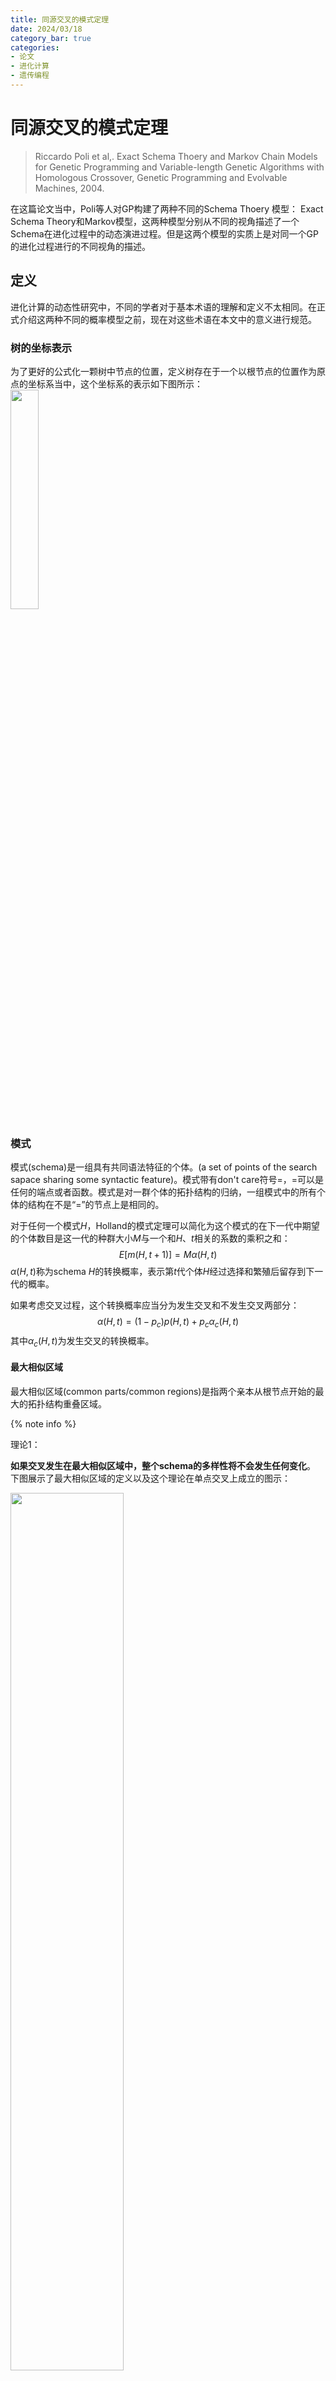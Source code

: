 ```yaml
---
title: 同源交叉的模式定理
date: 2024/03/18
category_bar: true
categories: 
- 论文
- 进化计算
- 遗传编程
---
```


# 同源交叉的模式定理
> Riccardo Poli et al,. Exact Schema Thoery and Markov Chain Models for Genetic Programming and Variable-length Genetic Algorithms with Homologous Crossover, Genetic Programming and Evolvable Machines, 2004.  

在这篇论文当中，Poli等人对GP构建了两种不同的Schema Thoery 模型： Exact Schema Theory和Markov模型，这两种模型分别从不同的视角描述了一个Schema在进化过程中的动态演进过程。但是这两个模型的实质上是对同一个GP的进化过程进行的不同视角的描述。  

## 定义
进化计算的动态性研究中，不同的学者对于基本术语的理解和定义不太相同。在正式介绍这两种不同的概率模型之前，现在对这些术语在本文中的意义进行规范。  

### 树的坐标表示
为了更好的公式化一颗树中节点的位置，定义树存在于一个以根节点的位置作为原点的坐标系当中，这个坐标系的表示如下图所示：  
<img src=https://cdn.jsdelivr.net/gh/l61012345/Pic/img/20240319150651.png width=30%>   

### 模式
模式(schema)是一组具有共同语法特征的个体。(a set of points of the search sapace sharing some syntactic feature)。模式带有don't care符号$=$，$=$可以是任何的端点或者函数。模式是对一群个体的拓扑结构的归纳，一组模式中的所有个体的结构在不是“=”的节点上是相同的。

对于任何一个模式$H$，Holland的模式定理可以简化为这个模式的在下一代中期望的个体数目是这一代的种群大小$M$与一个和$H$、$t$相关的系数的乘积之和：  
$$E[m(H,t+1)]=Mα(H,t) \tag{0-1}$$
$α(H,t)$称为schema $H$的转换概率，表示第$t$代个体$H$经过选择和繁殖后留存到下一代的概率。    

如果考虑交叉过程，这个转换概率应当分为发生交叉和不发生交叉两部分：  
$$α(H,t) = (1-p_c)p(H,t)+p_cα_c(H,t) \tag{0-2}$$
其中$α_c(H,t)$为发生交叉的转换概率。  



#### 最大相似区域
最大相似区域(common parts/common regions)是指两个亲本从根节点开始的最大的拓扑结构重叠区域。

{% note info %}
<p id="理论1"> 理论1：</p>  

**如果交叉发生在最大相似区域中，整个schema的多样性将不会发生任何变化**。  
下图展示了最大相似区域的定义以及这个理论在单点交叉上成立的图示：   
  
<img src=https://cdn.jsdelivr.net/gh/l61012345/Pic/img/20240319115753.png width=60%>   

因此，**要想保证schema不会受到破坏，两个亲本的交叉应当发生在它们的最大相似区域中**。  
{% endnote %}

##### 最大相似区域的数学定义
首先定义函数$A(d,i,h)$用于返回树$h$在坐标$(d,i)$处的节点需要的参数个数(arity)，如果$h$在$(d,i)$处没有节点，则返回-1.  
现在定义一个函数common region membership function $𝒞(d,i,h_1,h_2)$用于检查坐标$(d,i)$是否属于$h_1,h_2$的common region，满足如下条件则该节点属于$h_1,h_2$的common region：   

1. 该节点是一个根节点
2. $h_1$和$h_2$上该节点对应的父节点的区域属于common region
   该节点在$h_1$和$h_2$的父节点的参数数量相同（子树的分支数量相同）

$$𝒞(d,i,h_1,h_2)=\begin{cases}
    true, \text{  if}(d,i)=\text{root} &\\
    true, \text{  if} [A(parent(d,i),h_1)=A(parent(d,i),h_2)≠0] AND &\\
    [\text{  }(d,i,h_1)≥0,A(d,i,h_2)≥0] AND [ 𝒞(parent(d,i),h_1,h_2)=true] \\
    false, otherwise
\end{cases}$$

根据这个式子，可以对common region定义为所有满足$𝒞(d,i,h_1,h_2)=true$的点的集合：  
$$C(h_1,h_2)=\{(d,i)|𝒞(d,i,h_1,h_2)=true\}$$

#### shape
shape指一个schema中所有的节点都被$=$替代，它代表只关心schema的结构，不关心每个节点的具体内容。  


### 超模式
超模式(hyper schema)是对某个模式的进一步抽象，和模式不同的是，超模式允许对子树结构进行抽象，即忽略某个节点的子树结构，这个节点下的子树结构用don't care，$\#$替代。$\#$可以是任何的子树结构。  
从另一个角度理解，超模式是符合某个schema的所有个体的集合。超模式可以用于表达产生一个schema的两个亲本个体所必须具备的属性。  

### Building blocks
这篇论文中没有对building blocks给出非常详细的定义，但是通过公式可以判断，作者认为building blocks是schema的进一步抽象，并且组成schema。具体的，作者认为schema按照一定的方式划分为两半并且抽象得到的结果称为building blocks。交叉的亲本应该各持有一部分这两部分building blocks。  


## Schema的视角 - Exact Schema Thoery
### 单点交叉的模拟
#### upper build blocks和lower building blocks
作者认为，单点交叉的building blocks为schema在交叉点处划分的上下两部分的抽象，分为upper building blocks和lower building blocks， 亲本应当各持有这两个building blocks。  
这两个building blocks具体的划分如下：  

- upper building blocks  
  记为$U(H,i)$，通过将schema $H$上对应交叉点$i$下方的所有子树抽象为$\#$得到。换言之即不关心交叉点下方的结构。  

- lower building blocks  
  记为$L(H,i)$，抽象方法如下：  
  
  - schema $H$上对应交叉点$i$到根节点路线上的所有节点替换为$=$，如果这些被替换为$=$的节点存在子节点，那么这些子节点将被替换为$\#$. 换言之不关心交叉点上方的结构（但是需要保持schema的拓扑连结）。

两种划分方法如下图所示：  
<img src=https://cdn.jsdelivr.net/gh/l61012345/Pic/img/20240319140055.png width=70%>  

因此，如果两个亲本$h_1,h_2$交叉后的个体想要在schema $H$中，那么对所有可能发生的交叉点$i$，它们的两个亲本所属的shape$G_k$和$G_j$需要各自持有schema $H$的upper building blocks$U(H,i)$和lower building blocks$L(H,i)$。并且，根据[理论1](#理论1)，只有当交叉点在$G_k$和$G_j$（或者说$h_1,h_2$）的common region时，交换后才会生成/保留schema的拓扑结构。  
因此，式(0-2)中的$α_c(H,t)$进一步表示为：  
$$α_c(H,t)=∑_{k,l}\frac{1}{|C(G_k,G_l)|}×∑_{i∈C(G_k,G_l)}p(U(H,i)∩G_k,t)p(L(H,i)∩G_l,t) \tag{1-0}$$
其中$|C(G_k,G_l)|$表示$G_k$和$G_l$的common region的节点总数;$∩$表示两个树的共同部分的截取。  



### 同源交叉的模拟
接下来，作者试图将Exact Schema Thoery 拓展到同源交叉。所谓同源交叉(homologous crossover)即两个亲本个体发生的点对点的交叉。在遗传算法中，同源交叉是通过模板(mask)来实现的。简单来说，遗传算法中设计好一个二进制的mask，用0代表来自其中一个亲本$h_1$的比特片段，用1代表来自另一个亲本$h_2$的比特片段，后代根据这个模板中对应比特的来源信息从两个亲本中填入比特：  

<img src=https://cdn.jsdelivr.net/gh/l61012345/Pic/img/20240319144438.png width=40%>  

在本文中，作者借用了遗传算法中使用模板的方法，任何在common region中进行的交叉都可以用模板进行表示。因此，模板的shape应当与common region的shape相同。  
同样地，结合树的坐标表示，在common region中的任何部分都可以用0和1来表示后代中每个节点与亲本的来源关系。  

<img src=https://cdn.jsdelivr.net/gh/l61012345/Pic/img/20240319163507.png width=50%>  

定义如果$i$代表$h_1$和$h_2$的一个模板，$\overline{i}$则表示与$i$中的0/1完全相反的一个模板。  
并且定义$χ_{C(h_1,h_2)}$表示$h_1$和$h_2$的common region的所有可能的模板的集合，$χ_{C(h_1,h_2)}$中应当有$2^{|C(h_1,h_2)|}$个元素，即$2^{|C(h_1,h_2)|}$种不同的可能模板。  
进化过程中交叉所使用的模板是有概率进行选择的，记$p_i^C$表示common region $C$中的第$i$个模板被选择用于交叉的概率，那么集合$\{p_i^c|∀c\}$则表示了遗传编程中所使用的交叉算子的特性。不同的交叉算子中$p_i^c$的概率不尽相同。    

#### building block的提取
和单点交叉一样，接下来当提取出两个亲本应当各自持有的schema的一部分，称为building blocks。但是同源交叉下提取并抽象这两部分要比单点交叉更加复杂。  
定义building blocks的提取函数$Γ(H,i)$，它可以对schema $H$根据模板$i$提取出标记为1的亲本所持有的building blocks。其提取方法如下：  
对于如果在$H$上的某个非最底层节点(none-leaf node)被$i$标记为0，那么它将被“=”替代，如果一个底层节点(leaf node)被$i$标记为0，那么它将被"#"替代：  

<img src=https://cdn.jsdelivr.net/gh/l61012345/Pic/img/20240319170658.png width=50%> 

那么相应地，$Γ(H,\overline{i})$可以根据模板$i$提取出标记为0的亲本所持有的building blocks。  

此处对于“持有”的理解是，building blocks本质上也是对个体特征的描述，因此一个building block也是满足这个特征的所有个体的集合。因此，一个个体“持有”某个building block可以理解为该个体是这个building block所代表集合的成员：$h_1 ∈ Γ(H,i)$  

{% note info %}
<p id="理论2"> 理论2：</p>  

**对于一个schema $H$，持有building block$Γ(H,i)$的个体与另一个持有building block$Γ(H,\overline{i})$的个的交叉的后代一定属于schema $H$。反之，产生后代属于$H$的两个亲本一定各自持有building block$Γ(H,i)$和$Γ(H,\overline{i})$**。  

> if one crossover using crossover mask $i$ any individual in $Γ(H,i)≠∅$ with any individual in $Γ(H,\overline{i})≠∅$, the resulting offspring is always an instance of $H$. Coversely, if two individuals cross using mask $i$ to form an element of $H$, then one of them must have come from $Γ(H,\overline{i})$ and the other from $Γ(H,\overline{i})$.  

{% endnote %}


#### 同原交叉下 Exact Schema Thoery的完整推导
设$p_i(h_1,h_2,i,t)$表示个体$h_1$和$h_2$以及交叉模板$i$在第$t$代被选中的概率；$g(h_1,h_2,H,i)$为$h_1$和$h_2$按照模板$i$交叉后产生属于schema $H$的个体的概率。  
那么有:  
$$α_c(H,t)=∑_{h_1}∑_{h_2}∑_ip(h_1,h_2,i,t)g(h_1,h_2,H,i) \tag{1-1}$$
先看$p_i(h_1,h_2,i,t)$，它可以理解为“选择模板$i$”(事件$A$)和“选择个体$h_1$和$h_2$(事件$B$)”两件事情同时发生的概率，在贝叶斯公式中对应$P(AB)$. 根据贝叶斯公式$P(AB)=P(A|B)P(B)$，其中$P(B)=p(h_1,t)p(h_2,t)$，分别代表个体$h_1$和$h_2$在第$t$代时被选中的概率，那么式子$(1-1)$可以改写为：  
$$α_c(H,t)=∑_{h_1}∑_{h_2}∑_ip(h_1,t)p(h_2,t)p(i|h_1,h_2)g(h_1,h_2,H,i) \tag{1-2}$$
对$p(i|h_1,h_2)$，它指的是当$h_1$和$h_2$被选中时，模板$i$被选中的概率（在$B$的条件下发生$A$的概率）。交叉模板$i$应当与$h_1$和$h_2$的common region的形状相同，被选中需要满足两个条件：1. $i$属于$h_1$和$h_2$的common regions的模板 2. 在这些模板中，$i$需要被选中。 因此有：  
$$p(i|h_1,h_2)=δ(i∈χ(h_1,h_2))p_i^{C(h_1,h_2)}$$
其中$δ(.)$是一个判断函数，当满足其中的条件时其值为1，否则为0。$∑δ(.)$表示在可能的遍历过程中这个条件被满足了多少次。  
那么，  
$$\begin{aligned}
    α_c(H,t)=&∑_{h_1}∑_{h_2}∑_ip(h_1,t)p(h_2,t)δ(i∈χ(h_1,h_2))p_i^{C(h_1,h_2)}g(h_1,h_2,H,i)\\
    =&∑_{h_1}∑_{h_2}∑_{i∈χ(h_1,h_2)}p(h_1,t)p(h_2,t)p_i^{C(h_1,h_2)}g(h_1,h_2,H,i)
\end{aligned} \tag{1-3}$$
根据乘法分配律，现在将与模板$i$相关的内容归结到一起：  
$$α_c(H,t)=∑_{h_1}∑_{h_2}p(h_1,t)p(h_2,t)∑_{i∈χ(h_1,h_2)}p_i^{C(h_1,h_2)}g(h_1,h_2,H,i) \tag{1-4}$$
再来看$g(h_1,h_2,H,i)$，要想$h_1$和$h_2$按照模板$i$交叉后产生属于schema $H$的个体，那么根据[理论2](#理论2)，当$h_1$和$h_2$各自持有building block$Γ(H,i)$和$Γ(H,\overline{i})$时，此时一定可以产生属于schema $H$的个体（概率为1），否则一定不能产生属于schema $H$的个体（概率为0）
有：  
$$g(h_1,h_2,H,i)=δ(h_1∈Γ(H,i))δ(h_2∈Γ(H,\overline{i}))$$
乘积在此的作用相当于逻辑中的$AND$，表示两种情况同时发生时才可以发生。  
那么：  
$$\begin{aligned}
    α_c(H,t)=&∑_{h_1}∑_{h_2}p(h_1,t)p(h_2,t)\\
    &×∑_{i∈χ(h_1,h_2)}p_i^{C(h_1,h_2)}δ(h_1∈Γ(H,i))δ(h_2∈Γ(H,\overline{i}))
\end{aligned} \tag{1-5}$$
$h_1$和$h_2$一定属于某些shape，有$∑_jδ(h_1∈G_j)=1$，那么向式$(1-5)$添加关于shape的信息对式子本身不会有任何影响：  
$$\begin{aligned}
    α_c(H,t)=&∑_{h_1}∑_{h_2}∑_j∑_kp(h_1,t)p(h_2,t)\\
    &×∑_{i∈χ(h_1,h_2)}p_i^{C(h_1,h_2)}δ(h_1∈Γ(H,i))δ(h_1∈G_j)δ(h_2∈Γ(H,\overline{i}))δ(h_2∈G_k)\\
    =&∑_{h_1∈G_j}∑_{h_2∈G_k}p(h_1,t)p(h_2,t)\\
    &×∑_{i∈χ(h_1,h_2)}p_i^{C(h_1,h_2)}δ(h_1∈Γ(H,i))δ(h_2∈Γ(H,\overline{i}))
\end{aligned} \tag{1-6}$$
因为$h_1∈G_j$,$h_2∈G_k$，它们的common region应该是一样的：$C(h_1,h_2)=h(G_j,G_k)$，那么：  
$$\begin{aligned}
    α_c(H,t)=&∑_j∑_k∑_{h_1∈G_j}∑_{h_2∈G_k}p(h_1,t)p(h_2,t)\\
    &×∑_{i∈χ(G_j,G_k)}p_i^{C(G_j,G_k)}δ(h_1∈Γ(H,i))δ(h_2∈Γ(H,\overline{i}))
\end{aligned} \tag{1-7}$$
将这个式子重新整理，有：  
$$\begin{aligned}
    α_c(H,t)=&∑_j∑_k∑_{i∈χ(G_j,G_k)}p_i^{C(G_j,G_k)}∑_{h_1∈G_j}p(h_1,t)δ(h_1∈Γ(H,i))\\
    &×∑_{h_2∈G_k}p(h_2,t)δ(h_2∈Γ(H,\overline{i}))
\end{aligned} \tag{1-8}$$
其中$∑_{h_1∈G_j}p(h_1,t)=p(G_j,t)$，$∑_{h_2∈G_k}p(h_2,t)=p(G_k,t)$，有$∑_{h_1∈G_j}p(h_1,t)δ(h_1∈Γ(H,i))=p(Γ(H,i)∩G_j,t)$,$∑_{h_2∈G_k}p(h_2,t)δ(h_2∈Γ(H,i))=p(Γ(H,\overline{i})∩G_k,t)$  
那么，  
$$α_c(H,t)=∑_j∑_k∑_{i∈χ(G_j,G_k)}p_i^{C(G_j,G_k)}p(Γ(H,i)∩G_j,t)p(Γ(H,\overline{i})∩G_k,t) \tag{1-9}$$
带入式$(0-2)$中：  
$$\begin{aligned}
    α(H,t) = & (1-p_c)p(H,t)\\
    &+p_c[∑_j∑_k∑_{i∈χ(G_j,G_k)}p_i^{C(G_j,G_k)}p(Γ(H,i)∩G_j,t)p(Γ(H,\overline{i})∩G_k,t)]
\end{aligned}$$
这是最终的Exact Schema Thoery.   

## 个体的视角 - Markov Model
### Vose在遗传算法中的Schema Theory
Vose通过马尔科夫链中的一步转移概率矩阵对遗传算法的动态性进行了描述，下面将简述Vose的Schema Thoery.  
设$Ω$代表所有长度为$l$的个体组成的集合，$r=|Ω|=2^l$. 设$Pop$为一个种群，其种群大小为$n=|Pop|$.根据重复组合定理，从$r$个个体中可以重复的选择$n$个个体构成种群的所有可能的方式数量记为$N$,$N=C_{n+r-1}^r$

现在定义一个大小为$r×N$的接续矩阵(incidence matrix)$Z$，$Z$的第$i$列代表第$i$个可能的种群$Pop_i$:$Φ_i=[z_{0,i},z_{1,i}...,z_{r-1,i}]^T$，其中的一个元素$z_{y,i}$代表$Pop_i$中的第$y$个个体的出现频数。  
根据上述的定义，为$Ω$中的每一个个体建立马尔科夫链当中的一步概率转移矩阵$Q$，其中每一个元素$Q_{ij}$代表从种群$Pop_i$转移到$Pop_j$的概率。  
如果记$p_i(y)$表示$Pop_i$中的个体在下一代中变成个体$y$的概率，那么$Q_{ij}$就应当是$p_i(y)$的概率的乘积（因为$Pop_i$中的每一个元素都需要转移到$Pop_j$中，这是且的关系）。$Pop_i$中每一个个体都可以转移成$Pop_j$中的任意一个个体，但是它们之中有一些个体是相同的，因此将每一个个体视为是一个集合，采用多重集合的排列公式计算所有的可能性。所有可能的组合数量为： 
$$\frac{n!}{(z_{0,j}!z_{1,j}!z_{2,j}!…z_{r-1,j}!)}$$
那么，  
$$Q_{i,j}=\frac{n!}{(z_{0,j}!z_{1,j}!z_{2,j}!…z_{r-1,j}!)}∏_{y=0}^{r-1}(p_i(y))^{z_{y,j}} \tag{2-0}$$

<details>
    <summary>多重集合排列公式的数学证明</summary>

{% note info %}  
多重集合排列公式：  
设$S$是多重集合，它有$k$种不同类型的对象，每一种类型的有限重复数是$n_1,n_2,n_3,…,n_k$。设$S$的大小为$n=n_1+n_2+n_3+…n_k$。则$S$的$n$排列数目为: 
$$\frac{n!}{(n_1!n_2!n_3!…n_k!)}$$
证明：
先从$S$中选出$n_1$个位置放$a_1$，有$C_n^{n_1}$种放法，再选出$n_2$个位置放$a_2$，有$C_{n-n_1}^{n_2}$种放法，以此类推：  
由乘法原理得：  
$S$的排列个数为$C_n^{n_1}C_{n-n_1}^{n_2}C_{n-n_1-n_2}^{n_3}…C_{n-n_1-n_2-…-n_{k-1}}^{n_k}$.  
带入组合计算公式，有：  
$$ \frac{n}{n!(n-n_1)!}\frac{(n-n_1)!}{n_2!(n-n_1-n_2)!}...\frac{(n-n_1-n_2-...-n_{k-1})!}{n_k!(n-n_1-n_2-...-n_k)!}$$
去公因式可得证。  

{% endnote %}
</details>

接下来考虑如何求$p_i(y)$，要想产生后代$y$，那么需要选择合适的亲本进行交叉，因此$p_i(y)$由三部分组成：选择亲本个体$m$的概率$s_{m,i}$、选择亲本$n$的概率$s_{n,i}$以及交叉在$m,n$上产生$y$的概率$rec_{m,n}(y)$：  
$$p_i(y)=∑_{m,n}^{r-1}s_{m,i}s_{n,i}rec_{m,n}(y) \tag{2-1}$$

- 选择的表示
    亲本个体被选择的概率为该个体在现有种群中出现的频率与其归一化的fitness的乘积：  
    $$s_{m,i}=\frac{z_{m,i}f(m)}{∑_{j=0}^{r-1}z_{j,i}f(j)}\tag{2-2}$$
    将式子(2-2)进行矩阵化，令$x$是一个种群的接续向量，其内部的元素为这个种群中的所有个体的出现频数；设$f$是一个含有该种群所有个体对应fitness的向量，对现有种群$x$的适应度比例选择表示为：   
    $$ℱ(x)=\frac{diag(f)x}{f^Tx} \tag{2-3}$$
    其中$diag(f)$是$f$的对角矩阵。  
- 交叉的表示  
    现在建立一个$r×r$的矩阵$ℳ_y$用于表示$Ω$空间中的每两个个体交叉产生$y$的概率，矩阵$ℳ_y$称为$y$的混淆矩阵(mixing matrix)，有：  
    $$(ℳ_y)_{m,n}=rec_{m,n}(y)$$
    如果不考虑对$m、n∈i$的选择，由$i$中的两个亲本$m,n$交叉产生$y$的概率与$m、n∈x$的出现频率有关，表示为：  
    $$p_i(y)=Φ_i^Tℳ_yΦ_i \tag{2-4}$$
    $m$和$n$的选择不具有先后顺序:$rec_{m,n}(y)=(ℳ_y)_{m,n}=rec_{n,m}(y)=(ℳ_y)_{n,m}$，因此该公式的结构是对称性的：$x^T[·]x$  
    现在考虑对$m、n$的选择，有：  
    $$p_i(y)=ℱ(Φ_i)^Tℳ_yℱ(Φ_i) \tag{2-4}$$

    <details>
      <summary>混淆向量ℳ的定义，在本文中跳过了使用这个定义</summary>

    {% note info %}  
    定义一个范围更广的混淆向量$ℳ$，其表示了由种群$x$中的个体产生的下一代中每一个个体的存在频率，那么有：  
    $$ℳ(x)=[x^Tℳ_0x,x^Tℳ_1x,x^Tℳ_2x,...,x^Tℳ_{r-1}x]$$
    {% endnote %}
    </details>

    将式(2-4)带入(2-0)中，有：  
    $$\begin{aligned}
        Q_{i,j}&=\frac{n!}{(z_{0,j}!z_{1,j}!z_{2,j}!…z_{r-1,j}!)}∏_{y=0}^{r-1}[ℱ(Φ_i)^Tℳ_yℱ(Φ_i)]^{z_{y,j}}\\
    \end{aligned} \tag{2-5}$$

### 遗传编程Homologous的Markov Model
在遗传算法中$p_i(y)$考虑讨论进行交叉和不进行交叉两部分。  

- 如果不进行交叉，个体$m$转换为$y$的唯一可能是$m$就是$y$，此时$n$可以是任意一个个体：$\sum_{n∈Ω}p(n,t)=1$  
  $$(1-p_c)\sum_{m∈Ω}δ(m=y)p(m,t)=(1-p_c)\sum_{m∈Ω}δ(m=y)p(m,t)\sum_{n∈Ω}p(n,t)$$
- 如果进行交叉，那么$m,n$产生$y$的概率将符合式$(1-8)$，那么有：  
  $$\begin{aligned}
    α(y,t) = & (1-p_c)p(y,t)\\
    &+p_c[∑_j∑_k∑_{l∈χ(G_j,G_k)}p_l^{C(G_j,G_k)}p(Γ(y,l)∩G_j,t)p(Γ(y,\overline{l})∩G_k,t)]
\end{aligned}$$

有：  
$$\begin{aligned}
    p_i(y)=& (1-p_c)p(y,t)\\
    &+p_c[∑_j∑_k∑_{l∈χ(G_j,G_k)}p_l^{C(G_j,G_k)}p(Γ(y,l)∩G_j,t)p(Γ(y,\overline{l})∩G_k,t)]\\
    =&(1-p_c)\sum_{m∈Ω}δ(m=y)p(m,t)\sum_{n∈Ω}p(n,t)\\
    &+p_c[∑_j∑_k∑_{l∈χ(G_j,G_k)}p_l^{C(G_j,G_k)}p(Γ(y,l)∩G_j,t)p(Γ(y,\overline{l})∩G_k,t)]\\
\end{aligned} \tag{3-1}$$
根据式子$(1-8)$,$(1-6)$:  
$$\begin{aligned}
     p_i(y)=&∑_{m∈Ω}∑_{n∈Ω}p(m,t)p(n,t)×[(1-p_c)δ(m=y)\\
     &+p_c∑_j∑_k∑_{l∈χ(m,n)}p_l^{C(m,n)}δ(m∈Γ(y,l)δ(m∈G_j)δ(n∈Γ(y,\overline{l}))δ(n∈G_k))]\\
     =&∑_{m∈Ω}∑_{n∈Ω}p(m,t)p(n,t)×[(1-p_c)δ(m=y)\\
     &+p_c∑_{l∈χ(m,n)}p_l^{C(m,n)}δ(m∈Γ(y,l)δ(n∈Γ(y,\overline{l})))]
\end{aligned} \tag{3-2}$$

提取公因式$∑_{m∈Ω}∑_{n∈Ω}p(m,t)p(n,t)=\sum_{m,n∈Ω}p(m,t)p(n,t)$得到$(3-1)$的变形:  
$$p_i(y)=\sum_{m,n∈Ω}p(m,t)p(n,t)×[(1-p_c)δ(m=y)+p_c∑_{l∈χ(m,n)}p_l^{C(m,n)}δ(m∈Γ(y,l)δ(n∈Γ(y,\overline{l})))]$$


根据式$(2-1)$，$p_i(y)=∑_{m,n}^{r-1}s_{m,i}s_{n,i}rec_{m,n}(y)$，有$s_{m,i}=p(m,t)$，$s_{n,i}=p(n,t)$，那么：  
$$rec_{m,n}(y)=∑_{l∈χ(m,n)}p_l^{C(m,n)}δ(m∈Γ(y,l)δ(n∈Γ(y,\overline{l}))) \tag{3-3}$$
那么schema $H$的转换概率应该是schema $H$中的所有个体在后代中的存活概率之和：  
$$α(H,t)=∑_{y∈H}p_i(y) \tag{3-4}$$

#### 0/1树的Markov Model
Vose的遗传算法能够用概率转移矩阵表示的原因是因为遗传算法的个体表示是定长的二进制位串。遗传编程的搜索空间更加复杂，其对称性更难理解，看起来不会产生单一的混淆矩阵。因此为了探究遗传编程中的对称性，将遗传编程的树形结构进行最大程度上的简化：表现为0/1树： 在0/1树中，树的端点只有0/1构成，每个节点用下标来表示所需要的参数个数，比如$1_2$表示这个节点为$1$，其需要两个参数节点。  

##### 树的异或
定义$L(Ω)$表示$Ω$中所有子节点的深度都达到$l$的全子树集合。  
定义⊕表示两个0/1树的异或：其返回一个子树，该子树与这两个树截断的形状相同，并且对应的每一个节点上的值都是这两个树对应节点异或的结果：  
$$a⊕_{treewise}b=π_k(a)⊕_{bitwise}k$$
在这里，截断$π_k(a)$是指，将树$a∈L(Ω)$按照$k$的样子进行修剪，但是不改变$a$中节点的内容:  
<img src=https://cdn.jsdelivr.net/gh/l61012345/Pic/img/20240321150224.png width=60%>   

定义一个$r×r$的置换矩阵(permutation matrix)$σ_a$，表示有多少种不同的情况可以使得$i⊕j=π_j(a)$：  
$$(σ_a)_{i,j}=δ((a⊕i)=j)$$

下图展示了$(σ_a)_{i,j}$的意义：  
<img src=https://cdn.jsdelivr.net/gh/l61012345/Pic/img/20240321152209.png width=40%>   

{% note info %}
<p id="理论3"> 理论3：</p>  

如果$m,n,y∈Ω$，$a∈L(Ω)$，有：  
$$rec_{m,n}(y)=rec_{a⊕m,a⊕n}(a⊕y)$$

在证明之前，需要明确几条树的异或的性质：  

1. 如果$a⊕m=a⊕y$，那么$m=y$，反之亦然。  
2. 对于异或运算中较小的那棵树，异或只改变树的标签，不改变形状。因此异或运算前后两个树的common region 应该是相同的：  
   $$C(m,n)=C(a⊕m,a⊕n)$$
3. 同理，异或只改变树的标签，不改变形状，有：
   $$(a⊕m)∈Γ(a⊕y,l)⇔m∈Γ(y,l)$$

根据上面三条性质，有： 
$$\begin{aligned}
    rec_{a⊕m,a⊕n}(a⊕y)&=∑_lp_l^{C(a⊕m,a⊕n)}δ(a⊕m∈Γ(a⊕y,l))δ(a⊕n∈Γ(a⊕y,\overline{l}))\\
    &=∑_lp_l^{C(m,n)}δ(m∈Γ(y,l))δ(n∈Γ(y,\overline{l}))\\
    &=rec_{m,n}(y)
\end{aligned}$$
{% endnote %}

##### 混淆矩阵的简化计算
现在将式子$(3-3)$拓展到矩阵的层面。  
建立一个混淆矩阵$ℳ_y$，其每一个元素表示$m$和$n$交叉后产生$y$的概率：  
$$(ℳ_y)_{m,n}=rec_{m,n}(y) \tag{3-5}$$
由种群$x$中的个体产生的下一代中每一个个体的存在频率用混淆向量表示为：  
$$ℳ(x)=[x^Tℳ_0x,x^Tℳ_1x,x^Tℳ_2x,...,x^Tℳ_{r-1}x]$$

现在探讨混淆矩阵和混淆向量之间的关系，假定现在有一个树$0$为将shape $G$中的全部“=”置换为“0”得到的子树，表示为$0^G$.$𝒶∈L(G)$表示将个体$y∈G$用$0$扩增到深度为$l$的全树，且每个节点的子节点数目都添加到$i_m$所构成的子树：  
<img src=https://cdn.jsdelivr.net/gh/l61012345/Pic/img/20240321162550.png width=70%>  

那么，$y,a,0^G$存在如下的关系：  
$$(ℳ_y)_{m,n}=rec_{m,n}(y⊕0^G)=rec_{m,n}(a⊕0^G) \tag{3-6}$$
现在，想要找到一个树$a^{-1}$，根据[理论3](#理论3)，使得如下的式子成立，以消除括号中的式子：  
$$rec_{a^{-1}⊕m,a^{-1}⊕n}(a⊕0^G⊕a^{-1})=rec_{a^{-1}⊕m,a^{-1}⊕n}(0^G) \tag{3-7}$$
那么有$0^G=a⊕0^G⊕a^{-1}$，求得$a^{-1}=a$，那么式$(3-6)$可以改写为：  
$$\begin{aligned}
    (ℳ_y)_{m,n}&=rec_{m,n}(y⊕0^G)\\
    &=rec_{a^{-1}⊕m,a^{-1}⊕n}(0^G) \\
    &=rec_{a⊕m,a⊕n}(0^G)
\end{aligned}\tag{3-8}$$
$a$与$m$的异或为$0$表示$m$与$y$有一部分是相同的。  
根据$(3-5)$，$(3-7)$可以改写成：  
$$rec_{a⊕m,a⊕n}(0^G)=ℳ_{a⊕m,a⊕n}(0^G) \tag{3-9}$$
现在令$a⊕m=w$,$a⊕n=v$，那么$a⊕w=m$，$a⊕v=n$，有：  
$$δ(a⊕w=m)=(σ_a)_{w,m}$$
$$δ(a⊕v=n)=(σ_a)_{v,n}$$
代入$(3-9)$：  
$$\begin{aligned}
M_{a⊕m,a⊕n}(0^G)&=∑_v∑_w(σ_a)_{w,m}ℳ_{w,v}(0^G)(σ_a)_{v,n}\\
&=∑_v(σ_aℳ(0^G))^T_{m,v}(σ_a)_{v,n}\\
&=(σ^T_aℳ(0^G)σ_a)_{m,n}
\end{aligned}\tag{3-10}$$

下图给出了一个$G,y,a,m,n,w,v$的例子：  
<img src=https://cdn.jsdelivr.net/gh/l61012345/Pic/img/20240322110943.png width=60%>  

根据式子$(3-6)$到$(3-10)$，对于shape $G$而言，存在$0^G$的混淆矩阵$M_{0^G}$使得如果$y∈Ω$在shape $G$中，有：  
$$ℳ_y=σ_a^Tℳσ_a$$
进一步的：  
$$(ℳ_y)_{m,n}=(σ_a^Tℳ_{0^G}σ_a)_{m,n} \tag{3-11}$$
通过式子$(3-11)$，两个亲本个体$m,n$交叉产生的任何个体的概率最终都可以被简化为两部分：  

- $m,n$在某处交叉是否有可能在生成$y$  
- $m,n$交叉生成$0^G$的概率

##### 利用混淆矩阵计算的0/1树的例子
下面给出了论文中一个如何使用$ℳ_{0^G}$和$σ_a$求解$ℳ_y$的例子。  
假设现在$l=2$，且每个节点只有一个参数，那么$L(Ω)=\{0,1,00,01,10,11\}$，如果进行单点交叉，有：  
$$ℳ_{0^{==}}=ℳ_{0^{00}}=\left[\begin{array}{c|ccccccc}
     &0&1&00&01&10&11 \\
     \hline0&0&0&1&0&0&0\\
     1&0&0&1&0&0&0\\
     00&0&0&1&0&1/2&0\\
     01&0&0&1&0&1/2&0\\
     10&0&0&1/2&0&0&0\\
     11&0&0&1/2&0&0&0\\
\end{array}\right]$$
$$σ_{10}^T=\left[\begin{array}{c|ccccccc}
     &0&1&00&01&10&11 \\
     \hline0&0&1&0&0&0&0\\
     1&1&0&0&0&0&0\\
     00&0&0&0&0&1&0\\
     01&0&0&0&0&0&1\\
     10&0&0&1&0&0&0\\
     11&0&0&0&1&0&0\\
\end{array}\right]$$

如果要计算$ℳ_{10}$，有：  
$$ℳ_{10}=σ_{10}^Tℳ_{0^{00}}σ_{10}=\left[\begin{array}{c|ccccccc}
     &0&1&00&01&10&11 \\
     \hline0&0&0&0&0&1&0\\
     1&0&0&0&0&1&0\\
     00&0&0&0&0&1/2&0\\
     01&0&0&0&0&1/2&0\\
     10&0&0&1/2&0&1&0\\
     11&0&0&1/2&0&1&0\\
\end{array}\right]$$